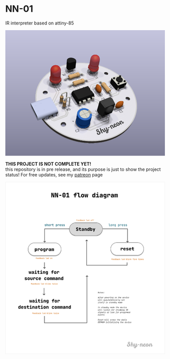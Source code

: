 # NN-01
IR interpreter based on attiny-85

<img style="width: 500px;" src="./3Drender.png">

<b>THIS PROJECT IS NOT COMPLETE YET! </b> <br> this repository is in pre release, and its purpose is just to show the project status! For free updates, see my <a href="https://patreon.com/Favtool?utm_medium=unknown&utm_source=join_link&utm_campaign=creatorshare_creator&utm_content=copyLink">patreon</a> page

<img style="width: 500px;" src="./manual.png">
